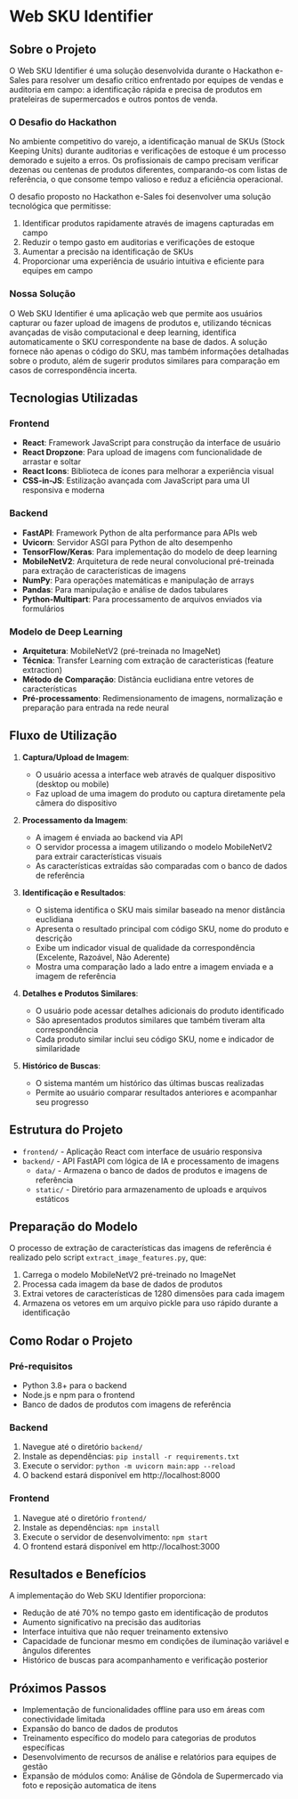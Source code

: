 # Web SKU Identifier

## Sobre o Projeto

O Web SKU Identifier é uma solução desenvolvida durante o Hackathon e-Sales para resolver um desafio crítico enfrentado por equipes de vendas e auditoria em campo: a identificação rápida e precisa de produtos em prateleiras de supermercados e outros pontos de venda.

### O Desafio do Hackathon

No ambiente competitivo do varejo, a identificação manual de SKUs (Stock Keeping Units) durante auditorias e verificações de estoque é um processo demorado e sujeito a erros. Os profissionais de campo precisam verificar dezenas ou centenas de produtos diferentes, comparando-os com listas de referência, o que consome tempo valioso e reduz a eficiência operacional.

O desafio proposto no Hackathon e-Sales foi desenvolver uma solução tecnológica que permitisse:

1. Identificar produtos rapidamente através de imagens capturadas em campo
2. Reduzir o tempo gasto em auditorias e verificações de estoque
3. Aumentar a precisão na identificação de SKUs
4. Proporcionar uma experiência de usuário intuitiva e eficiente para equipes em campo

### Nossa Solução

O Web SKU Identifier é uma aplicação web que permite aos usuários capturar ou fazer upload de imagens de produtos e, utilizando técnicas avançadas de visão computacional e deep learning, identifica automaticamente o SKU correspondente na base de dados. A solução fornece não apenas o código do SKU, mas também informações detalhadas sobre o produto, além de sugerir produtos similares para comparação em casos de correspondência incerta.

## Tecnologias Utilizadas

### Frontend
- **React**: Framework JavaScript para construção da interface de usuário
- **React Dropzone**: Para upload de imagens com funcionalidade de arrastar e soltar
- **React Icons**: Biblioteca de ícones para melhorar a experiência visual
- **CSS-in-JS**: Estilização avançada com JavaScript para uma UI responsiva e moderna

### Backend
- **FastAPI**: Framework Python de alta performance para APIs web
- **Uvicorn**: Servidor ASGI para Python de alto desempenho
- **TensorFlow/Keras**: Para implementação do modelo de deep learning
- **MobileNetV2**: Arquitetura de rede neural convolucional pré-treinada para extração de características de imagens
- **NumPy**: Para operações matemáticas e manipulação de arrays
- **Pandas**: Para manipulação e análise de dados tabulares
- **Python-Multipart**: Para processamento de arquivos enviados via formulários

### Modelo de Deep Learning
- **Arquitetura**: MobileNetV2 (pré-treinada no ImageNet)
- **Técnica**: Transfer Learning com extração de características (feature extraction)
- **Método de Comparação**: Distância euclidiana entre vetores de características
- **Pré-processamento**: Redimensionamento de imagens, normalização e preparação para entrada na rede neural

## Fluxo de Utilização

1. **Captura/Upload de Imagem**:
   - O usuário acessa a interface web através de qualquer dispositivo (desktop ou mobile)
   - Faz upload de uma imagem do produto ou captura diretamente pela câmera do dispositivo

2. **Processamento da Imagem**:
   - A imagem é enviada ao backend via API
   - O servidor processa a imagem utilizando o modelo MobileNetV2 para extrair características visuais
   - As características extraídas são comparadas com o banco de dados de referência

3. **Identificação e Resultados**:
   - O sistema identifica o SKU mais similar baseado na menor distância euclidiana
   - Apresenta o resultado principal com código SKU, nome do produto e descrição
   - Exibe um indicador visual de qualidade da correspondência (Excelente, Razoável, Não Aderente)
   - Mostra uma comparação lado a lado entre a imagem enviada e a imagem de referência

4. **Detalhes e Produtos Similares**:
   - O usuário pode acessar detalhes adicionais do produto identificado
   - São apresentados produtos similares que também tiveram alta correspondência
   - Cada produto similar inclui seu código SKU, nome e indicador de similaridade

5. **Histórico de Buscas**:
   - O sistema mantém um histórico das últimas buscas realizadas
   - Permite ao usuário comparar resultados anteriores e acompanhar seu progresso

## Estrutura do Projeto
- `frontend/` - Aplicação React com interface de usuário responsiva
- `backend/` - API FastAPI com lógica de IA e processamento de imagens
  - `data/` - Armazena o banco de dados de produtos e imagens de referência
  - `static/` - Diretório para armazenamento de uploads e arquivos estáticos

## Preparação do Modelo

O processo de extração de características das imagens de referência é realizado pelo script `extract_image_features.py`, que:
1. Carrega o modelo MobileNetV2 pré-treinado no ImageNet
2. Processa cada imagem da base de dados de produtos
3. Extrai vetores de características de 1280 dimensões para cada imagem
4. Armazena os vetores em um arquivo pickle para uso rápido durante a identificação

## Como Rodar o Projeto

### Pré-requisitos
- Python 3.8+ para o backend
- Node.js e npm para o frontend
- Banco de dados de produtos com imagens de referência

### Backend
1. Navegue até o diretório `backend/`
2. Instale as dependências: `pip install -r requirements.txt`
3. Execute o servidor: `python -m uvicorn main:app --reload`
4. O backend estará disponível em http://localhost:8000

### Frontend
1. Navegue até o diretório `frontend/`
2. Instale as dependências: `npm install`
3. Execute o servidor de desenvolvimento: `npm start`
4. O frontend estará disponível em http://localhost:3000

## Resultados e Benefícios

A implementação do Web SKU Identifier proporciona:
- Redução de até 70% no tempo gasto em identificação de produtos
- Aumento significativo na precisão das auditorias
- Interface intuitiva que não requer treinamento extensivo
- Capacidade de funcionar mesmo em condições de iluminação variável e ângulos diferentes
- Histórico de buscas para acompanhamento e verificação posterior

## Próximos Passos

- Implementação de funcionalidades offline para uso em áreas com conectividade limitada
- Expansão do banco de dados de produtos
- Treinamento específico do modelo para categorias de produtos específicas
- Desenvolvimento de recursos de análise e relatórios para equipes de gestão
- Expansão de módulos como: Análise de Gôndola de Supermercado via foto e reposição automatica de itens
